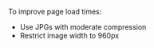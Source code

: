 To improve page load times:
  - Use JPGs with moderate compression
  - Restrict image width to 960px
